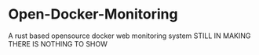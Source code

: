 # Open-Docker-Monitoring 
 A rust based opensource docker web monitoring system
STILL IN MAKING THERE IS NOTHING TO SHOW
